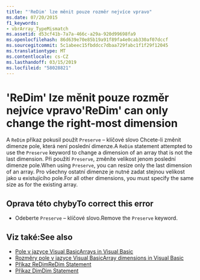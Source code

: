 ```yaml
---
title: "'ReDim' lze měnit pouze rozměr nejvíce vpravo"
ms.date: 07/20/2015
f1_keywords:
- vbrArray_TypeMismatch
ms.assetid: d53cf41b-7a7a-466c-a29a-920d99698fa9
ms.openlocfilehash: 86d639e70e85b19a91f89fa4e0cab330af07dccf
ms.sourcegitcommit: 5c1abeec15fbddcc7dbaa729fabc1f1f29f12045
ms.translationtype: MT
ms.contentlocale: cs-CZ
ms.lasthandoff: 03/15/2019
ms.locfileid: "58028821"
---
```

# <a name="redim-can-only-change-the-right-most-dimension"></a><span data-ttu-id="ab131-102">'ReDim' lze měnit pouze rozměr nejvíce vpravo</span><span class="sxs-lookup"><span data-stu-id="ab131-102">'ReDim' can only change the right-most dimension</span></span>
<span data-ttu-id="ab131-103">A `ReDim` příkaz pokusil použít `Preserve` – klíčové slovo Chcete-li změnit dimenze pole, která není poslední dimenze.</span><span class="sxs-lookup"><span data-stu-id="ab131-103">A `ReDim` statement attempted to use the `Preserve` keyword to change a dimension of an array that is not the last dimension.</span></span> <span data-ttu-id="ab131-104">Při použití `Preserve`, změníte velikost jenom poslední dimenze pole.</span><span class="sxs-lookup"><span data-stu-id="ab131-104">When using `Preserve`, you can resize only the last dimension of an array.</span></span> <span data-ttu-id="ab131-105">Pro všechny ostatní dimenze je nutné zadat stejnou velikost jako u existujícího pole.</span><span class="sxs-lookup"><span data-stu-id="ab131-105">For all other dimensions, you must specify the same size as for the existing array.</span></span>  
  
## <a name="to-correct-this-error"></a><span data-ttu-id="ab131-106">Oprava této chyby</span><span class="sxs-lookup"><span data-stu-id="ab131-106">To correct this error</span></span>  
  
-   <span data-ttu-id="ab131-107">Odeberte `Preserve` – klíčové slovo.</span><span class="sxs-lookup"><span data-stu-id="ab131-107">Remove the `Preserve` keyword.</span></span>  
  
## <a name="see-also"></a><span data-ttu-id="ab131-108">Viz také:</span><span class="sxs-lookup"><span data-stu-id="ab131-108">See also</span></span>

- [<span data-ttu-id="ab131-109">Pole v jazyce Visual Basic</span><span class="sxs-lookup"><span data-stu-id="ab131-109">Arrays in Visual Basic</span></span>](~/docs/visual-basic/programming-guide/language-features/arrays/index.md)
- [<span data-ttu-id="ab131-110">Rozměry pole v jazyce Visual Basic</span><span class="sxs-lookup"><span data-stu-id="ab131-110">Array dimensions in Visual Basic</span></span>](~/docs/visual-basic/programming-guide/language-features/arrays/array-dimensions.md)
- [<span data-ttu-id="ab131-111">Příkaz ReDim</span><span class="sxs-lookup"><span data-stu-id="ab131-111">ReDim Statement</span></span>](../../visual-basic/language-reference/statements/redim-statement.md)
- [<span data-ttu-id="ab131-112">Příkaz Dim</span><span class="sxs-lookup"><span data-stu-id="ab131-112">Dim Statement</span></span>](../../visual-basic/language-reference/statements/dim-statement.md)
